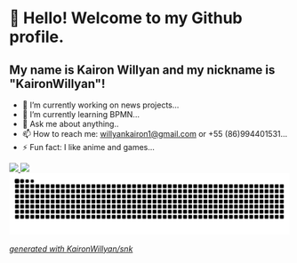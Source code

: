 # 👋 Hello! Welcome to my Github profile.
## My name is Kairon Willyan and my nickname is "KaironWillyan"!

- 🔭 I’m currently working on news projects...
- 🌱 I’m currently learning BPMN...
- 💬 Ask me about anything..
- 📫 How to reach me: <a>willyankairon1@gmail.com</a> or +55 (86)994401531...
- ⚡ Fun fact: I like anime and games...

<div>
<a href="https://github.com/KaironWillyan">
<img loading="lazy" height="180em" src="https://github-readme-stats.vercel.app/api/top-langs/?username=KaironWillyan&layout=compact&langs_count=7&theme=dracula"/>
<img loading="lazy" height="180em" src="https://github-readme-stats.vercel.app/api?username=KaironWillyan&show_icons=true&theme=dracula&include_all_commits=true&count_private=true"/>
</div>

<picture>
  <source media="(prefers-color-scheme: dark)" srcset="https://raw.githubusercontent.com/KaironWillyan/KaironWillyan/output/github-contribution-grid-snake-dark.svg">
  <source media="(prefers-color-scheme: light)" srcset="https://raw.githubusercontent.com/KaironWillyan/KaironWillyan/output/github-contribution-grid-snake.svg">
  <img alt="github contribution grid snake animation" src="https://raw.githubusercontent.com/KaironWillyan/KaironWillyan/output/github-contribution-grid-snake.svg">
</picture>

_generated with [KaironWillyan/snk](https://github.com/KaironWillyan/KaironWillyan)_


<!--### Hi there 👋
**KaironWillyan/KaironWillyan** is a ✨ _special_ ✨ repository because its `README.md` (this file) appears on your GitHub profile.

Here are some ideas to get you started:

- 🔭 I’m currently working on ...
- 🌱 I’m currently learning ...
- 👯 I’m looking to collaborate on ...
- 🤔 I’m looking for help with ...
- 💬 Ask me about ...
- 📫 How to reach me: ...
- 😄 Pronouns: ...
- ⚡ Fun fact: ...
-->

